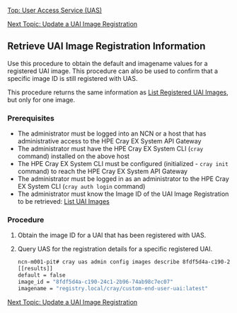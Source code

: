 [Top: User Access Service (UAS)](User_Access_Service_UAS.md)

[Next Topic: Update a UAI Image Registration](Update_a_UAI_Image_Registration.md)

## Retrieve UAI Image Registration Information

Use this procedure to obtain the default and imagename values for a registered UAI image. This procedure can also be used to confirm that a specific image ID is still registered with UAS.

This procedure returns the same information as [List Registered UAI Images](List_Registered_UAI_Images.md), but only for one image.

### Prerequisites

* The administrator must be logged into an NCN or a host that has administrative access to the HPE Cray EX System API Gateway
* The administrator must have the HPE Cray EX System CLI (`cray` command) installed on the above host
* The HPE Cray EX System CLI must be configured (initialized - `cray init` command) to reach the HPE Cray EX System API Gateway
* The administrator must be logged in as an administrator to the HPE Cray EX System CLI (`cray auth login` command)
* The administrator must know the Image ID of the UAI Image Registration to be retrieved: [List UAI Images](List_Registered_UAI_Images.md)

### Procedure

1. Obtain the image ID for a UAI that has been registered with UAS.

2. Query UAS for the registration details for a specific registered UAI.

    ```bash
    ncn-m001-pit# cray uas admin config images describe 8fdf5d4a-c190-24c1-2b96-74ab98c7ec07
    [[results]]
    default = false
    image_id = "8fdf5d4a-c190-24c1-2b96-74ab98c7ec07"
    imagename = "registry.local/cray/custom-end-user-uai:latest"
    ```

[Next Topic: Update a UAI Image Registration](Update_a_UAI_Image_Registration.md)
